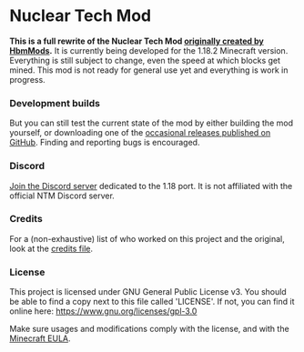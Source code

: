 # Nuclear Tech Mod
**This is a full rewrite of the Nuclear Tech Mod [originally created by HbmMods](https://github.com/HbmMods/Hbm-s-Nuclear-Tech-GIT).**
It is currently being developed for the 1.18.2 Minecraft version.
Everything is still subject to change, even the speed at which blocks get mined. This mod is not ready for general use yet and everything is work in progress.

### Development builds

But you can still test the current state of the mod by either building the mod yourself, or downloading one of the [occasional releases published on GitHub](https://github.com/MartinTheDragon/Nuclear-Tech-Mod-Remake/releases). Finding and reporting bugs is encouraged.

### Discord

[Join the Discord server](https://discord.gg/XDrARD2FaJ) dedicated to the 1.18 port. It is not affiliated with the official NTM Discord server.

### Credits

For a (non-exhaustive) list of who worked on this project and the original, look at the [credits file](CREDITS.md).

### License

This project is licensed under GNU General Public License v3. You should be able to find a copy next to this file called 'LICENSE'.
If not, you can find it online here: <https://www.gnu.org/licenses/gpl-3.0>

Make sure usages and modifications comply with the license, and with the [Minecraft EULA](https://account.mojang.com/documents/minecraft_eula).
